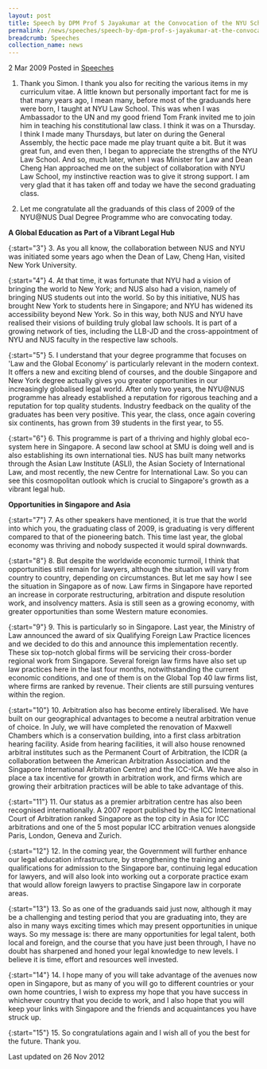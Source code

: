 ```yaml
---
layout: post
title: Speech by DPM Prof S Jayakumar at the Convocation of the NYU School of Law and NUS Dual Degree Programme
permalink: /news/speeches/speech-by-dpm-prof-s-jayakumar-at-the-convocation-of-the-nyu-school-of-law-and-nus-dual-degree
breadcrumb: Speeches
collection_name: news
---
```


2 Mar 2009 Posted in [Speeches](/news/speeches)

1. Thank you Simon. I thank you also for reciting the various items in my curriculum vitae. A little known but personally important fact for me is that many years ago, I mean many, before most of the graduands here were born, I taught at NYU Law School. This was when I was Ambassador to the UN and my good friend Tom Frank invited me to join him in teaching his constitutional law class. I think it was on a Thursday. I think I made many Thursdays, but later on during the General Assembly, the hectic pace made me play truant quite a bit. But it was great fun, and even then, I began to appreciate the strengths of the NYU Law School. And so, much later, when I was Minister for Law and Dean Cheng Han approached me on the subject of collaboration with NYU Law School, my instinctive reaction was to give it strong support. I am very glad that it has taken off and today we have the second graduating class.

2. Let me congratulate all the graduands of this class of 2009 of the NYU@NUS Dual Degree Programme who are convocating today.

**A Global Education as Part of a Vibrant Legal Hub** 

{:start="3"}
3. As you all know, the collaboration between NUS and NYU was initiated some years ago when the Dean of Law, Cheng Han, visited New York University.

{:start="4"}
4. At that time, it was fortunate that NYU had a vision of bringing the world to New York; and NUS also had a vision, namely of bringing NUS students out into the world. So by this initiative, NUS has brought New York to students here in Singapore; and NYU has widened its accessibility beyond New York. So in this way, both NUS and NYU have realised their visions of building truly global law schools. It is part of a growing network of ties, including the LLB-JD and the cross-appointment of NYU and NUS faculty in the respective law schools.

{:start="5"}
5. I understand that your degree programme that focuses on 'Law and the Global Economy' is particularly relevant in the modern context. It offers a new and exciting blend of courses, and the double Singapore and New York degree actually gives you greater opportunities in our increasingly globalised legal world. After only two years, the NYU@NUS programme has already established a reputation for rigorous teaching and a reputation for top quality students. Industry feedback on the quality of the graduates has been very positive. This year, the class, once again covering six continents, has grown from 39 students in the first year, to 55.

{:start="6"}
6. This programme is part of a thriving and highly global eco-system here in Singapore. A second law school at SMU is doing well and is also establishing its own international ties. NUS has built many networks through the Asian Law Institute (ASLI), the Asian Society of International Law, and most recently, the new Centre for International Law. So you can see this cosmopolitan outlook which is crucial to Singapore's growth as a vibrant legal hub.

**Opportunities in Singapore and Asia**

{:start="7"}
7. As other speakers have mentioned, it is true that the world into which you, the graduating class of 2009, is graduating is very different compared to that of the pioneering batch. This time last year, the global economy was thriving and nobody suspected it would spiral downwards.

{:start="8"}
8. But despite the worldwide economic turmoil, I think that opportunities still remain for lawyers, although the situation will vary from country to country, depending on circumstances. But let me say how I see the situation in Singapore as of now. Law firms in Singapore have reported an increase in corporate restructuring, arbitration and dispute resolution work, and insolvency matters. Asia is still seen as a growing economy, with greater opportunities than some Western mature economies.

{:start="9"}
9. This is particularly so in Singapore. Last year, the Ministry of Law announced the award of six Qualifying Foreign Law Practice licences and we decided to do this and announce this implementation recently. These six top-notch global firms will be servicing their cross-border regional work from Singapore. Several foreign law firms have also set up law practices here in the last four months, notwithstanding the current economic conditions, and one of them is on the Global Top 40 law firms list, where firms are ranked by revenue. Their clients are still pursuing ventures within the region.

{:start="10"}
10. Arbitration also has become entirely liberalised. We have built on our geographical advantages to become a neutral arbitration venue of choice. In July, we will have completed the renovation of Maxwell Chambers which is a conservation building, into a first class arbitration hearing facility. Aside from hearing facilities, it will also house renowned arbitral institutes such as the Permanent Court of Arbitration, the ICDR (a collaboration between the American Arbitration Association and the Singapore International Arbitration Centre) and the ICC-ICA. We have also in place a tax incentive for growth in arbitration work, and firms which are growing their arbitration practices will be able to take advantage of this.

{:start="11"}
11. Our status as a premier arbitration centre has also been recognised internationally. A 2007 report published by the ICC International Court of Arbitration ranked Singapore as the top city in Asia for ICC arbitrations and one of the 5 most popular ICC arbitration venues alongside Paris, London, Geneva and Zurich.

{:start="12"}
12. In the coming year, the Government will further enhance our legal education infrastructure, by strengthening the training and qualifications for admission to the Singapore bar, continuing legal education for lawyers, and will also look into working out a corporate practice exam that would allow foreign lawyers to practise Singapore law in corporate areas.

{:start="13"}
13. So as one of the graduands said just now, although it may be a challenging and testing period that you are graduating into, they are also in many ways exciting times which may present opportunities in unique ways. So my message is: there are many opportunities for legal talent, both local and foreign, and the course that you have just been through, I have no doubt has sharpened and honed your legal knowledge to new levels. I believe it is time, effort and resources well invested.

{:start="14"}
14. I hope many of you will take advantage of the avenues now open in Singapore, but as many of you will go to different countries or your own home countries, I wish to express my hope that you have success in whichever country that you decide to work, and I also hope that you will keep your links with Singapore and the friends and acquaintances you have struck up.

{:start="15"}
15. So congratulations again and I wish all of you the best for the future. Thank you.

<p class="right-side-updated">Last updated on 26 Nov 2012</p>
